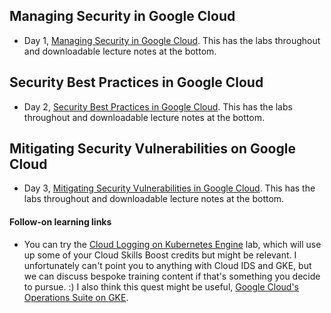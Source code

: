 ## Managing Security in Google Cloud
- Day 1, [Managing Security in Google Cloud](https://www.cloudskillsboost.google/course_templates/382). This has the labs throughout and downloadable lecture notes at the bottom.
## Security Best Practices in Google Cloud
- Day 2, [Security Best Practices in Google Cloud](https://www.cloudskillsboost.google/course_templates/87). This has the labs throughout and downloadable lecture notes at the bottom.
## Mitigating Security Vulnerabilities on Google Cloud
- Day 3, [Mitigating Security Vulnerabilities in Google Cloud](https://www.cloudskillsboost.google/course_templates/88). This has the labs throughout and downloadable lecture notes at the bottom.
#### Follow-on learning links
- You can try the [Cloud Logging on Kubernetes Engine](https://www.cloudskillsboost.google/focuses/10910?parent=catalog) lab, which will use up some of your Cloud Skills Boost credits but might be relevant. I unfortunately can't point you to anything with Cloud IDS and GKE, but we can discuss bespoke training content if that's something you decide to pursue. :) I also think this quest might be useful, [Google Cloud's Operations Suite on GKE](https://www.cloudskillsboost.google/quests/133).



